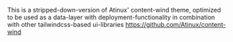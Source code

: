 This is a stripped-down-version of Atinux' content-wind theme, optimized to be used as a data-layer with deployment-functionality in combination with other tailwindcss-based ui-libraries
https://github.com/Atinux/content-wind